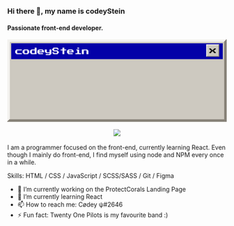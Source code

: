 ### Hi there 👋, my name is codeyStein
#### Passionate front-end developer.
![Passionate front-end developer.](https://raw.githubusercontent.com/codeyStein/codeyStein/main/portfolio.png)
<p align="center">
  <img src="https://profile-counter.glitch.me/codeyStein/count.svg">


I am a programmer focused on the front-end, currently learning React. Even though I mainly do front-end, I find myself using node and NPM every once in a while.

Skills: HTML / CSS / JavaScript / SCSS/SASS / Git / Figma

- 🔭 I’m currently working on the ProtectCorals Landing Page 
- 🌱 I’m currently learning React 
- 📫 How to reach me: Cødey ψ#2646 
- ⚡ Fun fact: Twenty One Pilots is my favourite band :) 

</p>
